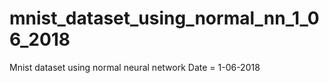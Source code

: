 # mnist_dataset_using_normal_nn_1_06_2018
Mnist dataset using normal neural network Date = 1-06-2018
